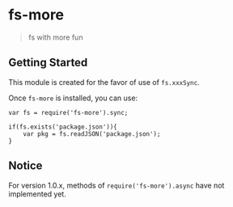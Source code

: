 # fs-more

> fs with more fun

## Getting Started
This module is created for the favor of use of `fs.xxxSync`.

Once `fs-more` is installed, you can use:

	var fs = require('fs-more').sync;
	
	if(fs.exists('package.json')){
		var pkg = fs.readJSON('package.json');
	}
	

## Notice
For version 1.0.x, methods of `require('fs-more').async` have not implemented yet.
	



	

